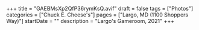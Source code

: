 +++
title = "GAEBMsXp2QfP36rymKsQ.avif"
draft = false
tags = ["Photos"]
categories = ["Chuck E. Cheese's"]
pages = ["Largo, MD (1100 Shoppers Way)"]
startDate = ""
description = "Largo's Gameroom, 2021"
+++
